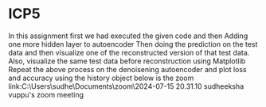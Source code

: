 # ICP5
In this assignment first we had executed the given code and then  Adding  one more hidden layer to autoencoder
Then doing  the prediction on the test data and then visualize one of the reconstructed version of that test data.
Also, visualize the same test data before reconstruction using Matplotlib
Repeat the  above process on the denoisening autoencoder and 
plot loss and accuracy using the history object
below is the zoom link:C:\Users\sudhe\Documents\zoom\2024-07-15 20.31.10 sudheeksha vuppu's zoom meeting
